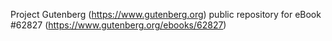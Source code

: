 Project Gutenberg (https://www.gutenberg.org) public repository for eBook #62827 (https://www.gutenberg.org/ebooks/62827)
